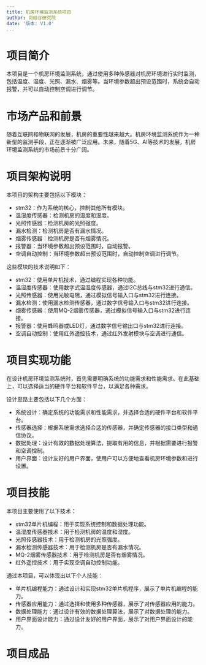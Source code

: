 ```yaml
---
title: 机房环境监测系统项目
author: 尚硅谷研究院
date: '版本: V1.0'
...
```


# 项目简介

本项目是一个机房环境监测系统，通过使用多种传感器对机房环境进行实时监测，包括温度、湿度、光照、漏水、烟雾等。当环境参数超出预设范围时，系统会自动报警，并可以自动控制空调进行调节。

# 市场产品和前景

随着互联网和物联网的发展，机房的重要性越来越大。机房环境监测系统作为一种新型的监测手段，正在逐渐被广泛应用。未来，随着5G、AI等技术的发展，机房环境监测系统的市场前景十分广阔。

# 项目架构说明

本项目的架构主要包括以下模块：

- stm32：作为系统的核心，控制其他所有模块。
- 温湿度传感器：检测机房的温度和湿度。
- 光照传感器：检测机房的光照强度。
- 漏水检测：检测机房是否有漏水情况。
- 烟雾传感器：检测机房是否有烟雾情况。
- 报警器：当环境参数超出预设范围时，自动报警。
- 空调自动控制：当环境参数超出预设范围时，自动控制空调进行调节。

这些模块的技术说明如下：

- stm32：使用单片机技术，通过编程实现各种功能。
- 温湿度传感器：使用数字式温湿度传感器，通过I2C总线与stm32进行通信。
- 光照传感器：使用光敏电阻，通过模拟信号输入口与stm32进行连接。
- 漏水检测：使用漏水检测传感器，通过数字信号输入口与stm32进行连接。
- 烟雾传感器：使用MQ-2烟雾传感器，通过模拟信号输入口与stm32进行连接。
- 报警器：使用蜂鸣器或LED灯，通过数字信号输出口与stm32进行连接。
- 空调自动控制：使用红外遥控技术，通过红外发射模块与空调进行通信。

# 项目实现功能

在设计机房环境监测系统时，首先需要明确系统的功能需求和性能需求。在此基础上，可以选择适当的硬件平台和软件平台，以满足各种需求。

设计思路主要包括以下几个方面：

- 系统设计：确定系统的功能需求和性能需求，并选择合适的硬件平台和软件平台。
- 传感器选择：根据系统需求选择合适的传感器，并确定传感器的接口类型和通信协议。
- 数据处理：设计有效的数据处理算法，提取有用的信息，并根据需要进行报警和空调控制。
- 用户界面：设计友好的用户界面，使用户可以方便地查看机房环境参数和进行设置。

# 项目技能

本项目主要使用了以下技术：

- stm32单片机编程：用于实现系统控制和数据处理功能。
- 温湿度传感器技术：用于检测机房的温度和湿度。
- 光照传感器技术：用于检测机房的光照强度。
- 漏水检测传感器技术：用于检测机房是否有漏水情况。
- MQ-2烟雾传感器技术：用于检测机房是否有烟雾情况。
- 红外遥控技术：用于实现空调自动控制功能。

通过本项目，可以体现出以下个人技能：

- 单片机编程能力：通过设计和实现stm32单片机程序，展示了单片机编程的能力。
- 传感器应用能力：通过选择和使用多种传感器，展示了对传感器应用的能力。
- 数据处理能力：通过设计有效的数据处理算法，展示了对数据处理的能力。
- 用户界面设计能力：通过设计友好的用户界面，展示了对用户界面设计的能力。

# 项目成品